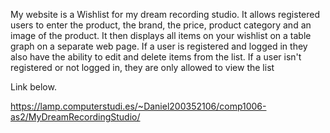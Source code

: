 My website is a Wishlist for my dream recording studio. It allows registered users to enter the product, the brand, 
the price, product category and an image of the product. It then displays all items on your wishlist on a table graph 
on a separate web page. If a user is registered and logged in they also have the ability to edit and delete items
from the list. If a user isn't registered or not logged in, they are only allowed to view the list

Link below. 

https://lamp.computerstudi.es/~Daniel200352106/comp1006-as2/MyDreamRecordingStudio/


